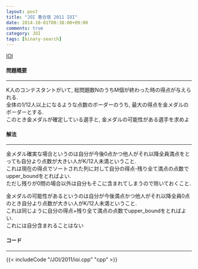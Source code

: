 ```yaml
---
layout: post
title: "JOI 春合宿 2011 IOI"
date: 2014-10-01T00:38:00+09:00
comments: true
category: JOI
tags: [binary-search]
---
```


[IOI](http://joisc2011.contest.atcoder.jp/tasks/joisc2011_ioi)

#### 問題概要

****

K人のコンテスタントがいて, 総問題数NのうちM個が終わった時の得点が与えられる.  
全体の1/12人以上になるような点数のボーダーのうち, 最大の得点を金メダルのボーダーとする.  
このとき金メダルが確定している選手と, 金メダルの可能性がある選手を求めよ

#### 解法

****

金メダル確実な場合というのは自分が今後0点かつ他人がそれ以降全員満点をとっても自分より点数が大きい人がK/12人未満ということ.  
これは現在の得点でソートされた列に対して自分の得点-残り全て満点の点数でupper_boundをとればよい.  
ただし残りが0問の場合以外は自分もそこに含まれてしまうので除いておくこと.  
  
金メダルの可能性があるというのは自分が今後満点かつ他人がそれ以降全員0点のとき自分より点数が大きい人がK/12人未満ということ.  
これは同じように自分の得点+残り全て満点の点数でupper_boundをとればよい.  
これには自分含まれることはない

#### コード

****

{{< includeCode "/JOI/2011/ioi.cpp" "cpp" >}}
